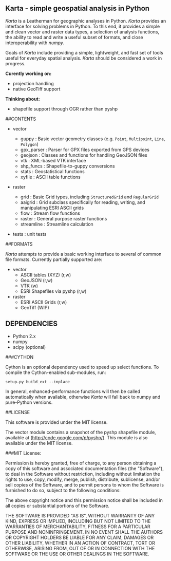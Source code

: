 Karta - simple geospatial analysis in Python
--------------------------------------------

*Karta* is a Leatherman for geographic analyses in Python. *Karta* provides an interface
for solving problems in Python. To this end, it provides a simple and clean vector and
raster data types, a selection of analysis functions, the ability to read and write a
useful subset of formats, and close interoperability with *numpy*.

Goals of *Karta* include providing a simple, lightweight, and fast set of tools useful for
everyday spatial analysis. *Karta* should be considered a work in progress.

**Curently working on:**
- projection handling
- native GeoTiff support

**Thinking about:**
- shapefile support through OGR rather than pyshp

##CONTENTS

- vector
    - guppy :       Basic vector geometry classes (e.g. `Point`, `Multipoint`, `Line`, `Polygon`)
    - gpx_parser :  Parser for GPX files exported from GPS devices
    - geojson :     Classes and functions for handling GeoJSON files
    - vtk :         XML-based VTK interface
    - shp_funcs :   Shapefile-to-guppy conversions
    - stats :       Geostatistical functions
    - xyfile :      ASCII table functions

- raster
    - grid :        Basic Grid types, including `StructuredGrid` and `RegularGrid`
    - aaigrid :     Grid subclass specifically for reading, writing, and manipulating ESRI ASCII grids
    - flow :        Stream flow functions
    - raster :      General purpose raster functions
    - streamline :  Streamline calculation

- tests : unit tests


##FORMATS

*Karta* attempts to provide a basic working interface to several of common file formats.
Currently partially supported are:

- vector
    - ASCII tables (XYZ) (r,w)
    - GeoJSON (r,w)
    - VTK (w)
    - ESRI Shapefiles via pyshp (r,w)
- raster
    - ESRI ASCII Grids (r,w)
    - GeoTiff (WIP)

## DEPENDENCIES

- Python 2.x
- numpy
- scipy (optional)

###CYTHON

Cython is an optional dependency used to speed up select functions. To compile the
Cython-enabled sub-modules, run:

    setup.py build_ext --inplace

In general, enhanced-performance functions will then be called automatically when
available, otherwise *Karta* will fall back to numpy and pure-Python versions.



##LICENSE

This software is provided under the MIT license.

The vector module contains a snapshot of the pyshp shapefile module, available at
(http://code.google.com/p/pyshp/). This module is also available under the MIT license.

###MIT License:

Permission is hereby granted, free of charge, to any person obtaining a copy of this
software and associated documentation files (the "Software"), to deal in the Software
without restriction, including without limitation the rights to use, copy, modify, merge,
publish, distribute, sublicense, and/or sell copies of the Software, and to permit persons
to whom the Software is furnished to do so, subject to the following conditions:

The above copyright notice and this permission notice shall be included in all copies or
substantial portions of the Software.

THE SOFTWARE IS PROVIDED "AS IS", WITHOUT WARRANTY OF ANY KIND, EXPRESS OR IMPLIED,
INCLUDING BUT NOT LIMITED TO THE WARRANTIES OF MERCHANTABILITY, FITNESS FOR A PARTICULAR
PURPOSE AND NONINFRINGEMENT. IN NO EVENT SHALL THE AUTHORS OR COPYRIGHT HOLDERS BE LIABLE
FOR ANY CLAIM, DAMAGES OR OTHER LIABILITY, WHETHER IN AN ACTION OF CONTRACT, TORT OR
OTHERWISE, ARISING FROM, OUT OF OR IN CONNECTION WITH THE SOFTWARE OR THE USE OR OTHER
DEALINGS IN THE SOFTWARE.

